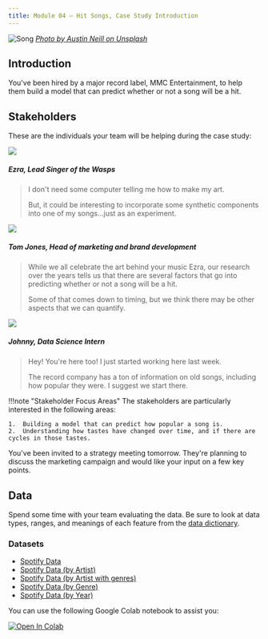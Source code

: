 ```yaml
---
title: Module 04 — Hit Songs, Case Study Introduction
---
```


![Song]({{URLROOT}}/shared/img/song.jpg)
*[Photo by Austin Neill on Unsplash](https://unsplash.com/photos/hgO1wFPXl3I)*

## Introduction
You've been hired by a major record label, MMC Entertainment, to help them build a model that can predict whether or not a song will be a hit.

## Stakeholders

These are the individuals your team will be helping during the case study:

<div class="dialogue">
	<img src="{{URLROOT}}/shared/img/ezra.jpg">
	<h5>Ezra, Lead Singer of the Wasps</h5>
	<blockquote><p>I don't need some computer telling me how to make my art.</p><p>But, it could be interesting to incorporate some synthetic components into one of my songs...just as an experiment.</p></blockquote>
</div>

<div class="dialogue">
	<img src="{{URLROOT}}/shared/img/tom.jpg">
	<h5>Tom Jones, Head of marketing and brand development</h5>
	<blockquote><p>While we all celebrate the art behind your music Ezra, our research over the years tells us that there are several factors that go into predicting whether or not a song will be a hit.</p><p>Some of that comes down to timing, but we think there may be other aspects that we can quantify.</p></blockquote>
</div>

<div class="dialogue">
	<img src="{{URLROOT}}/shared/img/johnny.jpg">
	<h5>Johnny, Data Science Intern</h5>
	<blockquote><p>Hey! You're here too! I just started working here last week.</p>
		<p>The record company has a ton of information on old songs, including how popular they were. I suggest we start there.</p></blockquote>
</div>

!!!note "Stakeholder Focus Areas"
	The stakeholders are particularly interested in the following areas:

	1.	Building a model that can predict how popular a song is.
	2.  Understanding how tastes have changed over time, and if there are cycles in those tastes.

You've been invited to a strategy meeting tomorrow. They're planning to discuss the marketing campaign and would like your input on a few key points.

## Data
Spend some time with your team evaluating the data. Be sure to look at data types, ranges, and meanings of each feature from the [data dictionary](./spotify-dictionary.txt).

### Datasets
* [Spotify Data](https://raw.githubusercontent.com/lfalin/cse450-course/master/data/spotify/data.csv)
* [Spotify Data (by Artist)](https://raw.githubusercontent.com/lfalin/cse450-course/master/data/spotify/data_by_artist.csv)
* [Spotify Data (by Artist with genres)](https://raw.githubusercontent.com/lfalin/cse450-course/master/data/spotify/data_by_artist_w_genres.csv)
* [Spotify Data (by Genre)](https://raw.githubusercontent.com/lfalin/cse450-course/master/data/spotify/data_by_genres.csv)
* [Spotify Data (by Year)](https://raw.githubusercontent.com/lfalin/cse450-course/master/data/spotify/data_by_year.csv)

You can use the following Google Colab notebook to assist you:

[![Open In Colab](https://colab.research.google.com/assets/colab-badge.svg)](https://colab.research.google.com/github/lfalin/cse450-course/blob/master/notebooks/Module_04.ipynb)

[^1]: [Lead Singer photo by Brian Lundquist on Unsplash](https://unsplash.com/photos/3Uf-aRahKcc)

[^2]: [Head of Marketing photo by LinkedIn Sales Navigator on Unsplash](https://unsplash.com/photos/pAtA8xe_iVM)

[^3]: [Data Science Intern photo by Fábio Lucas on Unsplash](https://unsplash.com/photos/iczrMDNuvzkml-pxK0Ovmw)